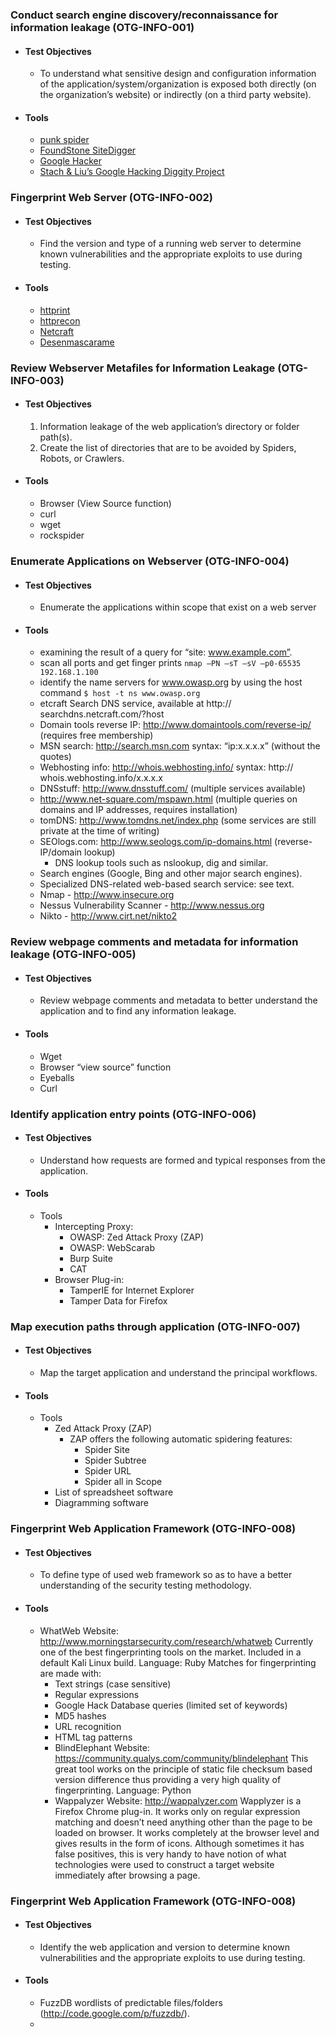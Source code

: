 ### Conduct search engine discovery/reconnaissance for information leakage (OTG-INFO-001)

  - #### Test Objectives
      - To understand what sensitive design and configuration information of the application/system/organization is exposed both directly (on the organization’s website) or indirectly (on a third party website).
  - #### Tools
    - [punk spider](http://punkspider.hyperiongray.com/)
    - [FoundStone SiteDigger](http://www.mcafee.com/uk/downloads/free-tools/sitedigger.aspx)
    - [Google Hacker](http://yehg.net/lab/pr0js/files.php/googlehacker.zip)
    - [Stach & Liu’s Google Hacking Diggity Project](http://www.stachliu.com/resources/tools/google-hacking-diggity-project/)

### Fingerprint Web Server (OTG-INFO-002)

  - #### Test Objectives
      - Find the version and type of a running web server to determine known vulnerabilities and the appropriate exploits to use during testing.

  - #### Tools
    - [httprint](http://net-square.com/httprint.html)
    - [httprecon](http://www.computec.ch/projekte/httprecon/)
    - [Netcraft](http://www.netcraft.com)
    - [Desenmascarame](http://desenmascara.me)

### Review Webserver Metafiles for Information Leakage (OTG-INFO-003)

  - #### Test Objectives
    1. Information leakage of the web application’s directory or folder path(s).
    2. Create the list of directories that are to be avoided by Spiders, Robots, or Crawlers.

  - #### Tools

    - Browser (View Source function)
    - curl
    - wget
    - rockspider

### Enumerate Applications on Webserver (OTG-INFO-004)

  - #### Test Objectives
    - Enumerate the applications within scope that exist on a web server

  - #### Tools

    - examining the result of a query for “site: www.example.com”.
    - scan all ports and get finger prints `nmap –PN –sT –sV –p0-65535 192.168.1.100`
    - identify the name servers for www.owasp.org by using the host command `$ host -t ns www.owasp.org`
    - etcraft Search DNS service, available at http:// searchdns.netcraft.com/?host
    - Domain tools reverse IP: http://www.domaintools.com/reverse-ip/ (requires free membership)
    - MSN search: http://search.msn.com syntax: “ip:x.x.x.x” (without the quotes)
    - Webhosting info: http://whois.webhosting.info/ syntax: http:// whois.webhosting.info/x.x.x.x
    - DNSstuff: http://www.dnsstuff.com/ (multiple services available)
    - http://www.net-square.com/mspawn.html (multiple queries on domains and IP addresses, requires installation)
    - tomDNS: http://www.tomdns.net/index.php (some services are still private at the time of writing)
    - SEOlogs.com: http://www.seologs.com/ip-domains.html (reverse-IP/domain lookup)
      -  DNS lookup tools such as nslookup, dig and similar.
    -  Search engines (Google, Bing and other major search engines).
    -  Specialized DNS-related web-based search service: see text.
    -  Nmap - http://www.insecure.org
    -  Nessus Vulnerability Scanner - http://www.nessus.org
    -  Nikto - http://www.cirt.net/nikto2

### Review webpage comments and metadata for information leakage (OTG-INFO-005)

  - #### Test Objectives
    - Review webpage comments and metadata to better understand the application and to find any information leakage.

  - #### Tools

    - Wget
    - Browser “view source” function
    - Eyeballs
    - Curl

### Identify application entry points (OTG-INFO-006)

  - #### Test Objectives
    - Understand how requests are formed and typical responses from the application.

  - #### Tools

    - Tools
      - Intercepting Proxy:
        -  OWASP: Zed Attack Proxy (ZAP)
        -  OWASP: WebScarab
        -  Burp Suite
        -  CAT
      - Browser Plug-in:
        -  TamperIE for Internet Explorer
        -  Tamper Data for Firefox

### Map execution paths through application (OTG-INFO-007)

  - #### Test Objectives
    - Map the target application and understand the principal workflows.

  - #### Tools

    - Tools
      - Zed Attack Proxy (ZAP)
        - ZAP offers the following automatic spidering features:
            - Spider Site
            - Spider Subtree
            - Spider URL
            - Spider all in Scope
      - List of spreadsheet software
      - Diagramming software

### Fingerprint Web Application Framework (OTG-INFO-008)

  - #### Test Objectives
    - To define type of used web framework so as to have a better understanding of the security testing methodology.

  - #### Tools

    - WhatWeb Website: http://www.morningstarsecurity.com/research/whatweb
    Currently one of the best fingerprinting tools on the market. Included in a default Kali Linux build. Language: Ruby Matches for fingerprinting are made with:
        - Text strings (case sensitive)
        - Regular expressions
        - Google Hack Database queries (limited set of keywords)
        - MD5 hashes
        - URL recognition
        - HTML tag patterns
      - BlindElephant Website: https://community.qualys.com/community/blindelephant This great tool works on the principle of static file checksum based version difference thus providing a very high quality of fingerprinting. Language: Python
      - Wappalyzer Website: http://wappalyzer.com Wapplyzer is a Firefox Chrome plug-in. It works only on regular expression matching and doesn’t need anything other than the page to be loaded on browser. It works completely at the browser level and gives results in the form of icons. Although sometimes it has false positives, this is very handy to have notion of what technologies were used to construct a target website immediately after browsing a page.

### Fingerprint Web Application Framework (OTG-INFO-008)

  - #### Test Objectives
    - Identify the web application and version to determine known vulnerabilities and the appropriate exploits to use during testing.

  - #### Tools

    - FuzzDB wordlists of predictable files/folders (http://code.google.com/p/fuzzdb/).
    - 
